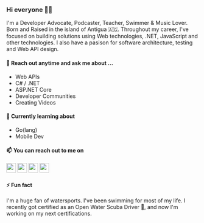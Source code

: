 ### Hi everyone 👋🏾
I'm a Developer Advocate, Podcaster, Teacher, Swimmer & Music Lover. Born and Raised in the island of Antigua 🇦🇬. Throughout my career, I've focused on building solutions using Web technologies, .NET, JavaScript and other technologies. I also have a pasison for software architecture, testing and Web API design.

#### 💬 Reach out anytime and ask me about ...
* Web APIs
* C# / .NET
* ASP.NET Core
* Developer Communities
* Creating Videos

#### 🌱 Currently learning about
* Go(lang)
* Mobile Dev

#### 📫 You can reach out to me on
<a href="https://twitter.com/cecilphillip"><img src="https://img.shields.io/badge/twitter-%231DA1F2.svg?&style=for-the-badge&logo=twitter&logoColor=white" height=25></a> 
<a href="https://www.linkedin.com/in/cecil-phillip/"><img src="https://img.shields.io/badge/linkedin-%230077B5.svg?&style=for-the-badge&logo=linkedin&logoColor=white" height=25></a> 
<a href="https://stackoverflow.com/users/333082/cecilphillip"><img src="https://img.shields.io/badge/stackoverflow-%23f48024.svg?&style=for-the-badge&logo=stackoverflow&logoColor=white" height=25></a>
<a href="https://cecilphillip.com"><img src="https://img.shields.io/badge/blog-%23000.svg?&style=for-the-badge&logo=website&logoColor=white" height=25></a>

#### ⚡ Fun fact
I'm a huge fan of watersports. I've been swimming for most of my life. I recently got certified as an Open Water Scuba Driver 🤿, and now I'm working on my next certifications.
